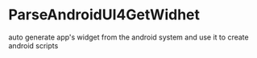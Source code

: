 # ParseAndroidUI4GetWidhet
auto generate app's widget from the android system and use it to create android scripts 
